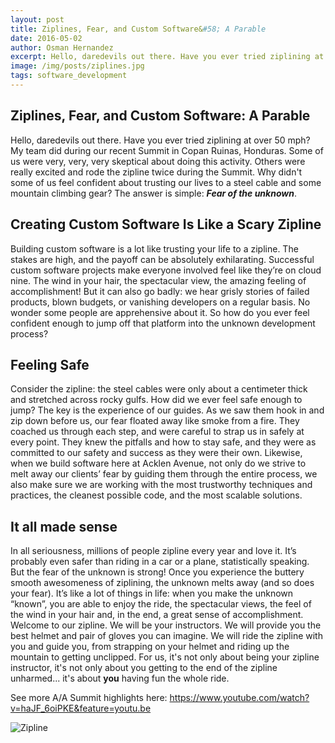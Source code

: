 ```yaml
---
layout: post
title: Ziplines, Fear, and Custom Software&#58; A Parable
date: 2016-05-02
author: Osman Hernandez
excerpt: Hello, daredevils out there. Have you ever tried ziplining at over 50 mph? My team did during our recent Summit in Copan Ruinas, Honduras. Some of us were very, very, very skeptical about doing this activity...
image: /img/posts/ziplines.jpg
tags: software_development
---
```


## Ziplines, Fear, and Custom Software: A Parable

Hello, daredevils out there. Have you ever tried ziplining at over 50 mph? My team did during our recent Summit in Copan Ruinas, Honduras. Some of us were very, very, very skeptical about doing this activity. Others were really excited and rode the zipline twice during the Summit. Why didn't some of us feel confident about trusting our lives to a steel cable and some mountain climbing gear? The answer is simple: _**Fear of the unknown**_.

## Creating Custom Software Is Like a Scary Zipline
Building custom software is a lot like trusting your life to a zipline. The stakes are high, and the payoff can be absolutely exhilarating. Successful custom software projects make everyone involved feel like they’re on cloud nine. The wind in your hair, the spectacular view, the amazing feeling of accomplishment! But it can also go badly: we hear grisly stories of failed products, blown budgets, or vanishing developers on a regular basis. No wonder some people are apprehensive about it. So how do you ever feel confident enough to jump off that platform into the unknown development process?

## Feeling Safe
Consider the zipline: the steel cables were only about a centimeter thick and stretched across rocky gulfs. How did we ever feel safe enough to jump? The key is the experience of our guides. As we saw them hook in and zip down before us, our fear floated away like smoke from a fire. They coached us through each step, and were careful to strap us in safely at every point. They knew the pitfalls and how to stay safe, and they were as committed to our safety and success as they were their own.
Likewise, when we build software here at Acklen Avenue, not only do we strive to melt away our clients’ fear by guiding them through the entire process, we also make sure we are working with the most trustworthy techniques and practices, the cleanest possible code, and the most scalable solutions.

## It all made sense
In all seriousness, millions of people zipline every year and love it. It’s probably even safer than riding in a car or a plane, statistically speaking. But the fear of the unknown is strong! Once you experience the buttery smooth awesomeness of ziplining, the unknown melts away (and so does your fear). It’s like a lot of things in life: when you make the unknown “known”, you are able to enjoy the ride, the spectacular views, the feel of the wind in your hair and, in the end, a great sense of accomplishment.
Welcome to our zipline. We will be your instructors. We will provide you the best helmet and pair of gloves you can imagine. We will ride the zipline with you and guide you, from strapping on your helmet and riding up the mountain to getting unclipped. For us, it's not only about being your zipline instructor, it's not only about you getting to the end of the zipline unharmed... it's about **you** having fun the whole ride.

See more A/A Summit highlights here: https://www.youtube.com/watch?v=haJF_6oiPKE&feature=youtu.be

![Zipline](http://i.imgur.com/3QAbZw3.jpg)
